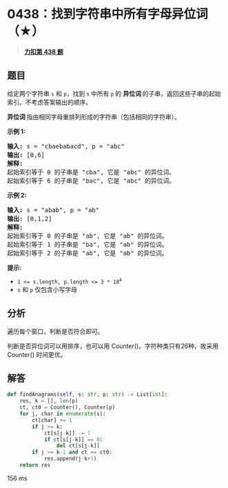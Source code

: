 # 0438：找到字符串中所有字母异位词（★）


> <u>**[力扣第 438 题](https://leetcode.cn/problems/find-all-anagrams-in-a-string/)**</u>

## 题目

<p>给定两个字符串 <code>s</code> 和 <code>p</code>，找到 <code>s</code><strong> </strong>中所有 <code>p</code><strong> </strong>的 <strong>异位词 </strong>的子串，返回这些子串的起始索引。不考虑答案输出的顺序。</p>

<p><strong>异位词 </strong>指由相同字母重排列形成的字符串（包括相同的字符串）。</p>



<p><strong>示例 1:</strong></p>

<pre>
<strong>输入: </strong>s = "cbaebabacd", p = "abc"
<strong>输出: </strong>[0,6]
<strong>解释:</strong>
起始索引等于 0 的子串是 "cba", 它是 "abc" 的异位词。
起始索引等于 6 的子串是 "bac", 它是 "abc" 的异位词。
</pre>

<p><strong> 示例 2:</strong></p>

<pre>
<strong>输入: </strong>s = "abab", p = "ab"
<strong>输出: </strong>[0,1,2]
<strong>解释:</strong>
起始索引等于 0 的子串是 "ab", 它是 "ab" 的异位词。
起始索引等于 1 的子串是 "ba", 它是 "ab" 的异位词。
起始索引等于 2 的子串是 "ab", 它是 "ab" 的异位词。
</pre>



<p><strong>提示:</strong></p>

<ul>
<li><code>1 &lt;= s.length, p.length &lt;= 3 * 10<sup>4</sup></code></li>
<li><code>s</code> 和 <code>p</code> 仅包含小写字母</li>
</ul>


## 分析

遍历每个窗口，判断是否符合即可。

判断是否异位词可以用排序，也可以用 Counter()。字符种类只有26种，故采用 Counter() 时间更优。

## 解答

```python
def findAnagrams(self, s: str, p: str) -> List[int]:
    res, k = [], len(p)
    ct, ct0 = Counter(), Counter(p)
    for j, char in enumerate(s):
        ct[char] += 1
        if j >= k:
            ct[s[j-k]] -= 1
            if ct[s[j-k]] == 0:
                del ct[s[j-k]]
        if j >= k-1 and ct == ct0:
            res.append(j-k+1)
    return res
```
156 ms
